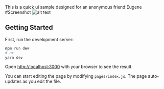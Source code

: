 This is a quick ui  sample designed for an anonymous friend Eugene
#Screenshot
![alt text](https://github.com/saladinjake/crypto_ui_for_eugene/blob/master/sample.JPG?raw=true)

## Getting Started

First, run the development server:

```bash
npm run dev
# or
yarn dev
```

Open [http://localhost:3000](http://localhost:3000) with your browser to see the result.

You can start editing the page by modifying `pages/index.js`. The page auto-updates as you edit the file.


